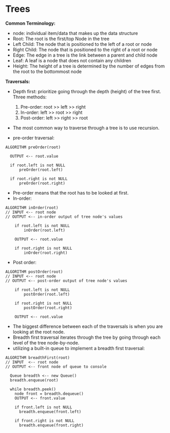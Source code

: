 # Trees

**Common Terminology:**  
- node: individual item/data that makes up the data structure
- Root: The root is the first/top Node in the tree
- Left Child: The node that is positioned to the left of a root or node
- Right Child: The node that is positioned to the right of a root or node
- Edge: The edge in a tree is the link between a parent and child node
- Leaf: A leaf is a node that does not contain any children
- Height: The height of a tree is determined by the number of edges from the root to the bottommost node  

**Traversals:**  
- Depth first:  prioritize going through the depth (height) of the tree first. Three methods:
  1. Pre-order: root >> left >> right
  2. In-order: left >> root >> right
  3. Post-order: left >> right >> root

- The most common way to traverse through a tree is to use recursion.

- pre-order traversal:
```
ALGORITHM preOrder(root)

  OUTPUT <-- root.value

  if root.left is not NULL
      preOrder(root.left)

  if root.right is not NULL
      preOrder(root.right)
```
- Pre-order means that the root has to be looked at first. 
- In-order:
```
ALGORITHM inOrder(root)
// INPUT <-- root node
// OUTPUT <-- in-order output of tree node's values

    if root.left is not NULL
        inOrder(root.left)

    OUTPUT <-- root.value

    if root.right is not NULL
        inOrder(root.right)
```
- Post order:
```
ALGORITHM postOrder(root)
// INPUT <-- root node
// OUTPUT <-- post-order output of tree node's values

    if root.left is not NULL
        postOrder(root.left)

    if root.right is not NULL
        postOrder(root.right)

    OUTPUT <-- root.value
```
- The biggest difference between each of the traversals is when you are looking at the root node.
- Breadth first traversal iterates through the tree by going through each level of the tree node-by-node.
- utilizing a built-in queue to implement a breadth first traversal:
```
ALGORITHM breadthFirst(root)
// INPUT  <-- root node
// OUTPUT <-- front node of queue to console

  Queue breadth <-- new Queue()
  breadth.enqueue(root)

  while breadth.peek()
    node front = breadth.dequeue()
    OUTPUT <-- front.value

    if front.left is not NULL
      breadth.enqueue(front.left)

    if front.right is not NULL
      breadth.enqueue(front.right)
```
